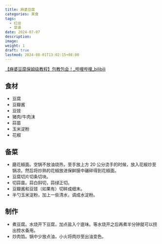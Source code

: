 ```yaml
---
title: 麻婆豆腐
categories: 美食
tags:
  - 红烧
  - 菜谱
date: 2024-07-07
description: 
image: 
weight: 1
draft: true
lastmod: 2024-08-01T13:02:15+08:00
---
```

[【麻婆豆腐保姆级教程】包教包会！\_哔哩哔哩\_bilibili](https://www.bilibili.com/video/BV17y411z7uD/?spm_id_from=333.999.0.0&vd_source=75f81845b7419e2244a942c2be195d61)
## 食材

- 豆腐
- 豆瓣酱
- 豆豉
- 猪肉/牛肉沫
- 蒜苗
- 玉米淀粉
- 花椒

## 备菜

- 磨花椒面。空锅不放油烧热，至手放上方 20 公分烫手的时候，放入花椒炒至锅凉。然后将炒熟的花椒放进保鲜膜中碾碎得到花椒面。
- 豆腐切片切条切块。
- 切蒜苗。蒜白斜切，蒜绿正切。
- 豆瓣酱和豆豉（如果有）切碎成细末。
- 半勺玉米淀粉，加上一些清水，调成水淀粉。



## 制作

- 煮豆腐。水烧开下豆腐，加点盐入个底味。等水烧开之后再煮半分钟就可以捞出控水备用。
- 炒肉馅。锅中少放点油，小火将肉炒至出油变色。






